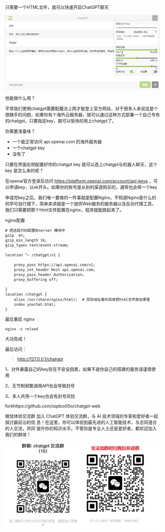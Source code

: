 
只需要一个HTML文件，就可以快速开启ChatGPT聊天

![](./img_1.png)

他能做什么用？

平常我们使用chatgpt需要配魔法上网才能登上官方网站，对于很多人来说这是个很棘手的问题，如果你有个海外云服务器，就可以通过这种方式部署一个自己专有的chatgpt，只要指定key，就可以愉快的用上chatgpt了。



你需要准备啥？

* 一个能正常访问 api.openai.com 的海外服务器
* 一个chatgpt key
* 没有了



只要在界面右侧配置好你的chatgpt key 就可以连上chatgpt与机器人聊天，这个key 是怎么来的呢？

在openai官方登录后访问 https://platform.openai.com/account/api-keys ，可以申请key，以sk开头。如果你的账号是从别的渠道购买的，通常也会带一个key

申请完key之后，我们唯一要做的一件事就是配置Nginx，不知道Nginx是什么的同学可自行搜下，简单来讲就是一个提供Web服务的服务器以及反向代理工具，我们只需要把那个html文件配置在nginx，程序就能跑起来了。



nginx配置

```nginx
# 把这段代码配置到server 模块中
gzip  on;
gzip_min_length 1k;
gzip_types text/event-stream;

location ^~ /chatgpt/v1 {

    proxy_pass https://api.openai.com/v1;
    proxy_set_header Host api.openai.com;
	proxy_pass_header Authorization;
	proxy_buffering off;

}
location /chatgpt {
	alias /usr/share/nginx/html/;  # 实际地址看你具体把html文件放在哪里
 	index youchat.html;
}
```


最后重启 nginx

```
nginx -s reload
```


大功告成！

最后访问：

> http://127.0.0.1/chatgpt


1、对外暴露自己的key存在不安全因素，如果不是你自己的搭建的服务请谨慎使用

2、无节制频繁调用API也会导致封号

3、多人共用一个key也会有封号风险

forkhttps://github.com/xqdoo00o/chatgpt-web

微信体验交流群
加入 ChatGPT 体验交流群，与 AI 技术领域的专家和爱好者一起探讨最前沿的信
息！在这里，你可以体验到最先进的人工智能技术，与志同道合的人交流，共同
提升你的知识水平。不管你是专业人士还是爱好者，都欢迎加入我们的群体！

![img_2.png](img_2.png)

